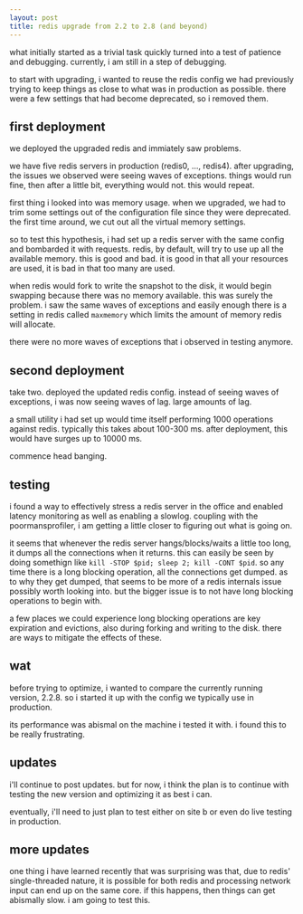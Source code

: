 ```yaml
---
layout: post
title: redis upgrade from 2.2 to 2.8 (and beyond)
---
```


what initially started as a trivial task quickly turned into a test of
patience and debugging. currently, i am still in a step of debugging.

to start with upgrading, i wanted to reuse the redis config we had
previously trying to keep things as close to what was in production as
possible. there were a few settings that had become deprecated, so i
removed them.

## first deployment

we deployed the upgraded redis and immiately saw problems.

we have five redis servers in production (redis0, ..., redis4). after
upgrading, the issues we observed were seeing waves of exceptions. things
would run fine, then after a little bit, everything would not. this
would repeat.

first thing i looked into was memory usage. when we upgraded, we had to
trim some settings out of the configuration file since they were
deprecated. the first time around, we cut out all the virtual memory
settings.

so to test this hypothesis, i had set up a redis server with the same
config and bombarded it with requests. redis, by default, will try to
use up all the available memory. this is good and bad. it is good in
that all your resources are used, it is bad in that too many are used.

when redis would fork to write the snapshot to the disk, it would
begin swapping because there was no memory available. this was surely
the problem. i saw the same waves of exceptions and easily enough
there is a setting in redis called `maxmemory` which limits the amount
of memory redis will allocate.

there were no more waves of exceptions that i observed in testing
anymore.

## second deployment

take two. deployed the updated redis config. instead of seeing waves
of exceptions, i was now seeing waves of lag. large amounts of lag.

a small utility i had set up would time itself performing 1000
operations against redis. typically this takes about 100-300 ms.
after deployment, this would have surges up to 10000 ms.

commence head banging.

## testing

i found a way to effectively stress a redis server in the office and
enabled latency monitoring as well as enabling a slowlog. coupling
with the poormansprofiler, i am getting a little closer to figuring
out what is going on.

it seems that whenever the redis server hangs/blocks/waits a little
too long, it dumps all the connections when it returns. this can
easily be seen by doing somethign like `kill -STOP $pid; sleep 2; kill
-CONT $pid`. so any time there is a long blocking operation, all the
connections get dumped. as to why they get dumped, that seems to be
more of a redis internals issue possibly worth looking into. but the
bigger issue is to not have long blocking operations to begin with.

a few places we could experience long blocking operations are key
expiration and evictions, also during forking and writing to the disk.
there are ways to mitigate the effects of these.

## wat

before trying to optimize, i wanted to compare the currently running
version, 2.2.8. so i started it up with the config we typically use in
production.

its performance was abismal on the machine i tested it with. i found
this to be really frustrating.

## updates

i'll continue to post updates. but for now, i think the plan is to
continue with testing the new version and optimizing it as best i can.

eventually, i'll need to just plan to test either on site b or even do
live testing in production.

## more updates

one thing i have learned recently that was surprising was that, due to
redis' single-threaded nature, it is possible for both redis and
processing network input can end up on the same core. if this happens,
then things can get abismally slow. i am going to test this.


